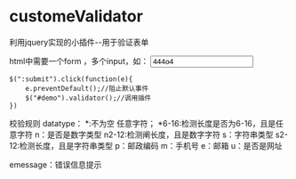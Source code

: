 # customeValidator
利用jquery实现的小插件--用于验证表单


html中需要一个form ，多个input，如：
<input type="text" datatype="n3-9" tipmessage="无效的邮箱地址"  value="444o4" />

 	$(":submit").click(function(e){
 		e.preventDefault();//阻止默认事件
 		$("#demo").validator();//调用插件
 	})


校验规则
datatype：
  *:不为空 任意字符；
  *6-16:检测长度是否为6-16，且是任意字符
  n：是否是数字类型
  n2-12:检测阐长度，且是数字字符
  s：字符串类型
  s2-12:检测长度，且是字符串类型
  p：邮政编码
  m：手机号
  e：邮箱
  u：是否是网址

emessage：错误信息提示
